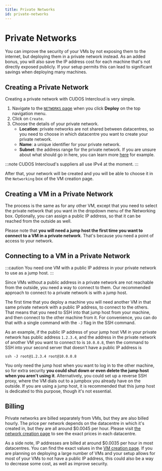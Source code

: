 ```yaml
---
title: Private Networks
id: private-networks
---
```


# Private Networks

You can improve the security of your VMs by not exposing them to the internet, but deploying them in a private network instead.
As an added bonus, you will also save the IP address cost for each machine that's not directly exposed publicly.
If your setup permits this can lead to significant savings when deploying many machines.

## Creating a Private Network

Creating a private network with CUDOS Intercloud is very simple.

1. Navigate to the [`NETWORKS` page](https://intercloud.cudos.org/#/networks) when you click **Deploy** on the top navigation menu.
2. Click on `Create`.
3. Choose the details of your private network.
    - **Location**: private networks are not shared between datacentres, so you need to choose in which datacentre you want to create your private network.
    - **Name**: a unique identifier for your private network.
    - **Subnet**: the address range for the private network. If you are unsure about what should go in here, you can learn more [here](https://en.wikipedia.org/wiki/Private_network#Private_IPv4_addresses) for example.

:::note
CUDOS Intercloud's suppliers all use IPv4 at the moment.
:::

After that, your network will be created and you will be able to choose it in the `Networking` box of the VM creation page.

## Creating a VM in a Private Network

The process is the same as for any other VM, except that you need to select the private network that you want in the dropdown menu of the Networking box.
Optionally, you can assign a public IP address, so that it can be reached from the outside as well.

Please note that **you will need a jump host the first time you want to connect to a VM in a private network**.
That's because you need a point of access to your network.

## Connecting to a VM in a Private Network

:::caution
You need one VM with a public IP address in your private network to use as a jump host.
:::

Since VMs without a public address in a private network are not reachable from the outside, you need a way to connect to them.
Our recommended approach to connect to a private network is with a jump host.

The first time that you deploy a machine you will need another VM in that same private network with a public IP address, to connect to the others.
That means that you need to SSH into that jump host from your machine, and then connect to the other machine from it.
For convenience, you can do that with a single command with the `-J` flag in the SSH command.

As an example, if the public IP address of your jump host VM in your private network has public address `1.2.3.4`, and the address in the private network of another VM you want to connect to is `10.0.0.8`, then the command to SSH into your second server that doesn't have a public IP address is

```
ssh -J root@1.2.3.4 root@10.0.0.8
```

You only need the jump host when you want to log in to the other machine, so for extra security **you could shut down or even delete the jump host when you aren't using it**.
Alternatively, you could set up a reverse SSH proxy, where the VM dials out to a jumpbox you already have on the outside.
If you are using a jump host, it is recommended that this jump host is dedicated to this purpose, though it's not essential.

## Billing

Private networks are billed separately from VMs, but they are also billed hourly.
The price per network depends on the datacentre in which it's created in, but they are all around $0.0045 per hour.
Please visit [the network creation page](https://intercloud.cudos.org/networks/new) to see the exact prices in each datacentre.

As a side note, IP addresses are billed at around $0.0035 per hour in most datacentres.
You can find the exact values in the [VM creation page](https://intercloud.cudos.org/machines/new).
If you are planning on deploying a large number of VMs and your setup allows for most of your VMs to not have a public IP address, this could also be a way to decrease some cost, as well as improve security.
